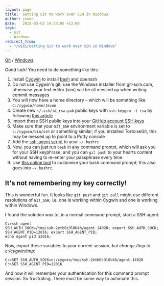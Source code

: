 ```yaml
---
layout: page
title:  Getting Git to work over SSH in Windows
author: jevon
date:   2015-03-03 14:28:08 +13:00
tags:
  - Git
  - Windows
redirect_from:
  - "/wiki/Getting Git to work over SSH in Windows"
---
```


[Git](Git.md) / [Windows](Windows.md)

Good luck! You need to do something like this:

1. Install [Cygwin](cygwin.md) to install [bash](bash.md) and openssh
1. Do not use Cygwin's git; use the Windows installer from git-scm.com, otherwise your text editor (vim) will be all messed up when writing commit messages
1. You will now have a home directory `~` which will be something like `C:/cygwin/home/Jevon`
1. Create new `~/.ssh/id_rsa.pub` public keys with `ssh-keygen -t rsa` by following <a href="http://guides.beanstalkapp.com/version-control/git-on-windows.html">this article</a>
1. Import these SSH public keys into your <a href="https://github.com/settings/ssh">GitHub account SSH keys</a>
1. Make sure that your `GIT_SSH` environment variable is set to `c:/cygwin/bin/ssh` or something similar; if you installed TortoiseGit, this may be messed up to point to a Putty console
1. Add the <a href="https://help.github.com/articles/working-with-ssh-key-passphrases/">ssh-agent script</a> to your `~/.bashrc`
1. Now, you can just run `bash` in any command prompt, which will ask you for your SSH keyphrase, and you can `git push` to your hearts content without having to re-enter your passphrase every time
1. Use <a href="https://www.kirsle.net/wizards/ps1.html">this online tool</a> to customise your bash command prompt; this also goes into `~/.bashrc`.

## It's not remembering my key correctly!

This is wonderful fun. It looks like `git push` and `git pull` might use different resolutions of `GIT_SSH`, i.e. one is working within Cygwin and one is working within Windows.

I found the solution was to, in a normal command prompt, start a SSH agent:

```
C:>ssh-agent
SSH_AUTH_SOCK=/tmp/ssh-2etb0c3l0U4h/agent.14028; export SSH_AUTH_SOCK;
SSH_AGENT_PID=12016; export SSH_AGENT_PID;
echo Agent pid 12016;
```

Now, export these variables to your current session, *but change /tmp to c:/cygwin/tmp*:

```
C:>SET SSH_AUTH_SOCK=c:/cygwin/tmp/ssh-2etb0c3l0U4h/agent.14028
C:>SET SSH_AGENT_PID=12016
```

And now it will remember your authentication for this command prompt session. So frustrating. There must be some way to automate this.
